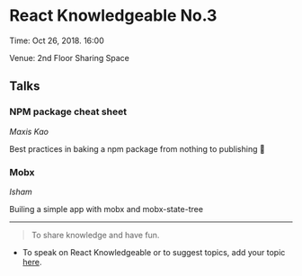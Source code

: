 # React Knowledgeable No.3

Time: Oct 26, 2018. 16:00

Venue: 2nd Floor Sharing Space

## Talks

### NPM package cheat sheet

_Maxis Kao_

Best practices in baking a npm package from nothing to publishing 🎉

### Mobx

_Isham_

Builing a simple app with mobx and mobx-state-tree

---

> To share knowledge and have fun.

- To speak on React Knowledgeable or to suggest topics, add your topic [here](./scheduling/sign-up-for-talks.md).
